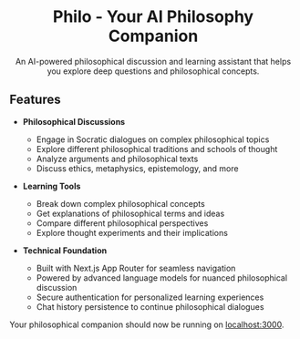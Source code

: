 <h1 align="center">Philo - Your AI Philosophy Companion</h1>

<p align="center">
  An AI-powered philosophical discussion and learning assistant that helps you explore deep questions and philosophical concepts.
</p>

## Features

- **Philosophical Discussions**
  - Engage in Socratic dialogues on complex philosophical topics
  - Explore different philosophical traditions and schools of thought
  - Analyze arguments and philosophical texts
  - Discuss ethics, metaphysics, epistemology, and more

- **Learning Tools**
  - Break down complex philosophical concepts
  - Get explanations of philosophical terms and ideas
  - Compare different philosophical perspectives
  - Explore thought experiments and their implications

- **Technical Foundation**
  - Built with Next.js App Router for seamless navigation
  - Powered by advanced language models for nuanced philosophical discussion
  - Secure authentication for personalized learning experiences
  - Chat history persistence to continue philosophical dialogues


Your philosophical companion should now be running on [localhost:3000](http://localhost:3000/).




